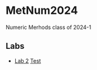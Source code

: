# MetNum2024
Numeric Merhods class of 2024-1 <br />
## Labs
- [Lab 2](https://drive.google.com/file/d/1ssth-7Y7-LaOLER6fOst-6nRbLJp9krf/view?usp=sharing) [Test](https://colab.research.google.com/drive/1ssth-7Y7-LaOLER6fOst-6nRbLJp9krf?authuser=1)
